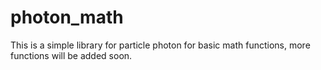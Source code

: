 # photon_math

This is a simple library for particle photon for basic math functions, more functions will be added soon.

